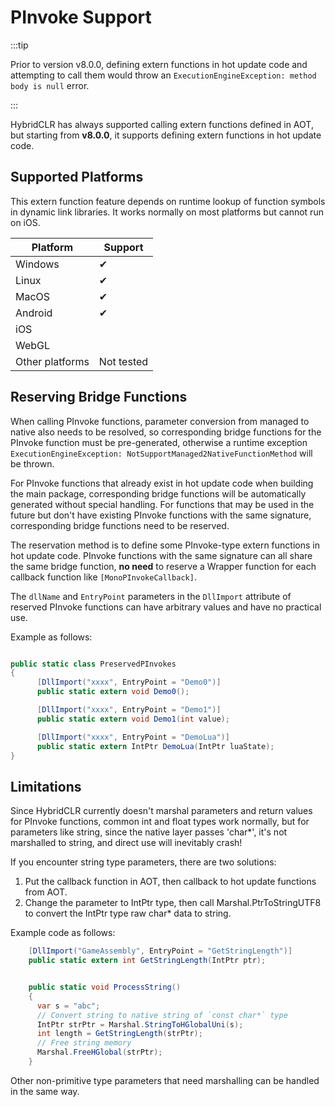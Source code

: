 # PInvoke Support

:::tip

Prior to version v8.0.0, defining extern functions in hot update code and attempting to call them would throw an `ExecutionEngineException: method body is null` error.

:::

HybridCLR has always supported calling extern functions defined in AOT, but starting from **v8.0.0**, it supports defining extern functions in hot update code.

## Supported Platforms

This extern function feature depends on runtime lookup of function symbols in dynamic link libraries. It works normally on most platforms but cannot run on iOS.

|Platform|Support|
|-|-|
|Windows|✔|
|Linux|✔|
|MacOS|✔|
|Android|✔|
|iOS||
|WebGL||
|Other platforms|Not tested|

## Reserving Bridge Functions

When calling PInvoke functions, parameter conversion from managed to native also needs to be resolved, so corresponding bridge functions for the PInvoke function must be pre-generated, otherwise a runtime exception `ExecutionEngineException: NotSupportManaged2NativeFunctionMethod` will be thrown.

For PInvoke functions that already exist in hot update code when building the main package, corresponding bridge functions will be automatically generated without special handling. For functions that may be used in the future but don't have existing PInvoke functions with the same signature, corresponding bridge functions need to be reserved.

The reservation method is to define some PInvoke-type extern functions in hot update code. PInvoke functions with the same signature can all share the same bridge function, **no need** to reserve a Wrapper function for each callback function like `[MonoPInvokeCallback]`.

The `dllName` and `EntryPoint` parameters in the `DllImport` attribute of reserved PInvoke functions can have arbitrary values and have no practical use.

Example as follows:

```csharp

public static class PreservedPInvokes
{
      [DllImport("xxxx", EntryPoint = "Demo0")]
      public static extern void Demo0();

      [DllImport("xxxx", EntryPoint = "Demo1")]
      public static extern void Demo1(int value);

      [DllImport("xxxx", EntryPoint = "DemoLua")]
      public static extern IntPtr DemoLua(IntPtr luaState);
}

```

## Limitations

Since HybridCLR currently doesn't marshal parameters and return values for PInvoke functions, common int and float types work normally, but for parameters like string, since the native layer passes 'char*', it's not marshalled to string, and direct use will inevitably crash!

If you encounter string type parameters, there are two solutions:

1. Put the callback function in AOT, then callback to hot update functions from AOT.
2. Change the parameter to IntPtr type, then call Marshal.PtrToStringUTF8 to convert the IntPtr type raw char* data to string.

Example code as follows:

```csharp
    [DllImport("GameAssembly", EntryPoint = "GetStringLength")]
    public static extern int GetStringLength(IntPtr ptr);


    public static void ProcessString()
    {
      var s = "abc";
      // Convert string to native string of `const char*` type
      IntPtr strPtr = Marshal.StringToHGlobalUni(s);
      int length = GetStringLength(strPtr);
      // Free string memory
      Marshal.FreeHGlobal(strPtr);
    }

```

Other non-primitive type parameters that need marshalling can be handled in the same way.
